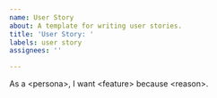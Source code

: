 ```yaml
---
name: User Story
about: A template for writing user stories.
title: 'User Story: '
labels: user story
assignees: ''

---
```


As a \<persona\>, I want \<feature\> because \<reason\>.
